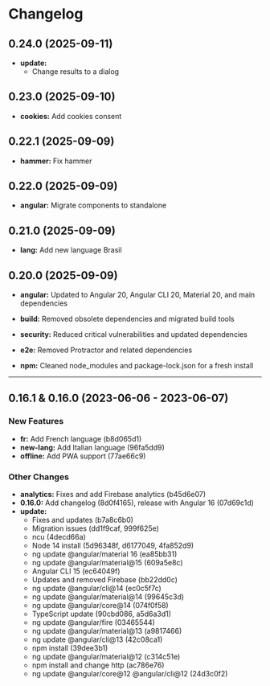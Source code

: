 # Changelog

## 0.24.0 (2025-09-11)

- **update:**
  - Change results to a dialog

## 0.23.0 (2025-09-10)

- **cookies:** Add cookies consent

## 0.22.1 (2025-09-09)

- **hammer:** Fix hammer

## 0.22.0 (2025-09-09)

- **angular:** Migrate components to standalone

## 0.21.0 (2025-09-09)

- **lang:** Add new language Brasil

## 0.20.0 (2025-09-09)

- **angular:** Updated to Angular 20, Angular CLI 20, Material 20, and main dependencies
- **build:** Removed obsolete dependencies and migrated build tools

- **security:** Reduced critical vulnerabilities and updated dependencies
- **e2e:** Removed Protractor and related dependencies
- **npm:** Cleaned node_modules and package-lock.json for a fresh install

---

## 0.16.1 & 0.16.0 (2023-06-06 - 2023-06-07)

### New Features

- **fr:** Add French language (b8d065d1)
- **new-lang:** Add Italian language (96fa5dd9)
- **offline:** Add PWA support (77ae66c9)

### Other Changes

- **analytics:** Fixes and add Firebase analytics (b45d6e07)
- **0.16.0:** Add changelog (8d0f4165), release with Angular 16 (07d69c1d)
- **update:**
  - Fixes and updates (b7a8c6b0)
  - Migration issues (dd1f9caf, 999f625e)
  - ncu (4decd66a)
  - Node 14 install (5d96348f, d6177049, 4fa852d9)
  - ng update @angular/material 16 (ea85bb31)
  - ng update @angular/material@15 (609a5e8c)
  - Angular CLI 15 (ec64049f)
  - Updates and removed Firebase (bb22dd0c)
  - ng update @angular/cli@14 (ec0c5f7c)
  - ng update @angular/material@14 (99645c3d)
  - ng update @angular/core@14 (074f0f58)
  - TypeScript update (90cbd086, a5d6a3d1)
  - ng update @angular/fire (03465544)
  - ng update @angular/material@13 (a9817466)
  - ng update @angular/cli@13 (42c08ca1)
  - npm install (39dee3b1)
  - ng update @angular/material@12 (c314c51e)
  - npm install and change http (ac786e76)
  - ng update @angular/core@12 @angular/cli@12 (24d3c0f2)
